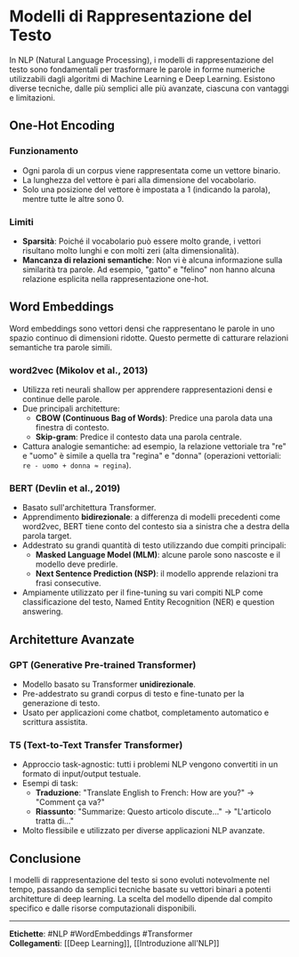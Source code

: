 # Modelli di Rappresentazione del Testo

In NLP (Natural Language Processing), i modelli di rappresentazione del testo sono fondamentali per trasformare le parole in forme numeriche utilizzabili dagli algoritmi di Machine Learning e Deep Learning. Esistono diverse tecniche, dalle più semplici alle più avanzate, ciascuna con vantaggi e limitazioni.

## One-Hot Encoding

### Funzionamento
- Ogni parola di un corpus viene rappresentata come un vettore binario.
- La lunghezza del vettore è pari alla dimensione del vocabolario.
- Solo una posizione del vettore è impostata a 1 (indicando la parola), mentre tutte le altre sono 0.

### Limiti
- **Sparsità**: Poiché il vocabolario può essere molto grande, i vettori risultano molto lunghi e con molti zeri (alta dimensionalità).
- **Mancanza di relazioni semantiche**: Non vi è alcuna informazione sulla similarità tra parole. Ad esempio, "gatto" e "felino" non hanno alcuna relazione esplicita nella rappresentazione one-hot.

## Word Embeddings

Word embeddings sono vettori densi che rappresentano le parole in uno spazio continuo di dimensioni ridotte. Questo permette di catturare relazioni semantiche tra parole simili.

### **word2vec** (Mikolov et al., 2013)
- Utilizza reti neurali shallow per apprendere rappresentazioni densi e continue delle parole.
- Due principali architetture:
  - **CBOW (Continuous Bag of Words)**: Predice una parola data una finestra di contesto.
  - **Skip-gram**: Predice il contesto data una parola centrale.
- Cattura analogie semantiche: ad esempio, la relazione vettoriale tra "re" e "uomo" è simile a quella tra "regina" e "donna" (operazioni vettoriali: `re - uomo + donna ≈ regina`).

### **BERT** (Devlin et al., 2019)
- Basato sull'architettura Transformer.
- Apprendimento **bidirezionale**: a differenza di modelli precedenti come word2vec, BERT tiene conto del contesto sia a sinistra che a destra della parola target.
- Addestrato su grandi quantità di testo utilizzando due compiti principali:
  - **Masked Language Model (MLM)**: alcune parole sono nascoste e il modello deve predirle.
  - **Next Sentence Prediction (NSP)**: il modello apprende relazioni tra frasi consecutive.
- Ampiamente utilizzato per il fine-tuning su vari compiti NLP come classificazione del testo, Named Entity Recognition (NER) e question answering.

## Architetture Avanzate

### **GPT (Generative Pre-trained Transformer)**
- Modello basato su Transformer **unidirezionale**.
- Pre-addestrato su grandi corpus di testo e fine-tunato per la generazione di testo.
- Usato per applicazioni come chatbot, completamento automatico e scrittura assistita.

### **T5 (Text-to-Text Transfer Transformer)**
- Approccio task-agnostic: tutti i problemi NLP vengono convertiti in un formato di input/output testuale.
- Esempi di task:
  - **Traduzione**: "Translate English to French: How are you?" → "Comment ça va?"
  - **Riassunto**: "Summarize: Questo articolo discute..." → "L'articolo tratta di..."
- Molto flessibile e utilizzato per diverse applicazioni NLP avanzate.

## Conclusione
I modelli di rappresentazione del testo si sono evoluti notevolmente nel tempo, passando da semplici tecniche basate su vettori binari a potenti architetture di deep learning. La scelta del modello dipende dal compito specifico e dalle risorse computazionali disponibili.

---

**Etichette**: #NLP #WordEmbeddings #Transformer  
**Collegamenti**: [[Deep Learning]], [[Introduzione all'NLP]]